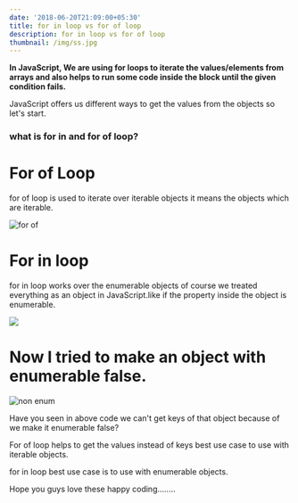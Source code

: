 ```yaml
---
date: '2018-06-20T21:09:00+05:30'
title: for in loop vs for of loop
description: for in loop vs for of loop
thumbnail: /img/ss.jpg
---
```

**In JavaScript, We are using for loops to iterate the values/elements from arrays and  also helps to run some code inside the block until the given condition fails.**


JavaScript offers us different ways to get the values from the objects so let's start.

###  what is for in and for of loop?


# For of Loop

for of loop is used to iterate over iterable objects it means
the objects which are iterable.

![for of](https://thepracticaldev.s3.amazonaws.com/i/57e336tkhglnbodp3zoc.png)



# For in loop

for in loop works over the enumerable objects of course we treated
everything as an object in JavaScript.like if the property inside the object is enumerable.

![](https://thepracticaldev.s3.amazonaws.com/i/bl11428ia9pikt18wev9.png)


# Now I tried to make an object with enumerable false.

![non enum](https://thepracticaldev.s3.amazonaws.com/i/6e5sxt7w3v2irt1vk1un.png)


Have you seen in above code we can't get keys of that object because of we make it enumerable false?


For of loop helps to get the values instead of keys best use case
to use with iterable objects.

for in loop best use case is to use with enumerable objects.


Hope you guys love these happy coding........
